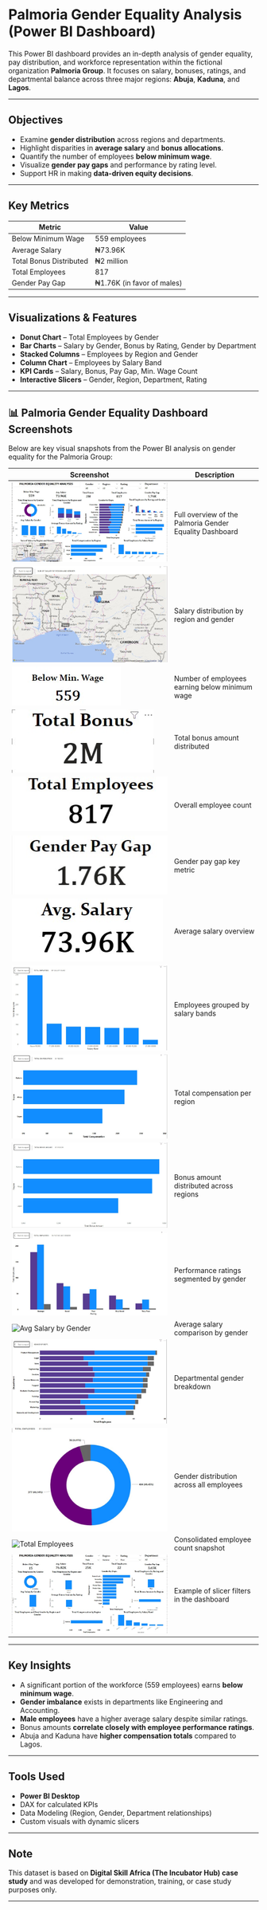# Palmoria Gender Equality Analysis (Power BI Dashboard)

This Power BI dashboard provides an in-depth analysis of gender equality, pay distribution, and workforce representation within the fictional organization **Palmoria Group**. It focuses on salary, bonuses, ratings, and departmental balance across three major regions: **Abuja**, **Kaduna**, and **Lagos**.

---


## Objectives

- Examine **gender distribution** across regions and departments.
- Highlight disparities in **average salary** and **bonus allocations**.
- Quantify the number of employees **below minimum wage**.
- Visualize **gender pay gaps** and performance by rating level.
- Support HR in making **data-driven equity decisions**.

---

## Key Metrics

| Metric                        | Value                  |
|------------------------------|------------------------|
| Below Minimum Wage           | 559 employees          |
| Average Salary               | ₦73.96K                |
| Total Bonus Distributed      | ₦2 million             |
| Total Employees              | 817                    |
| Gender Pay Gap               | ₦1.76K (in favor of males) |

---

## Visualizations & Features

- **Donut Chart** – Total Employees by Gender
- **Bar Charts** – Salary by Gender, Bonus by Rating, Gender by Department
- **Stacked Columns** – Employees by Region and Gender
- **Column Chart** – Employees by Salary Band
- **KPI Cards** – Salary, Bonus, Pay Gap, Min. Wage Count
- **Interactive Slicers** – Gender, Region, Department, Rating

---
## 📊 Palmoria Gender Equality Dashboard Screenshots

Below are key visual snapshots from the Power BI analysis on gender equality for the Palmoria Group:

| Screenshot | Description |
|------------|-------------|
| ![Dashboard](Screenshot/palmoria_dashboard.jpg) | Full overview of the Palmoria Gender Equality Dashboard |
| ![Salary by Region](Screenshot/salary_by_region_and_gender.jpg) | Salary distribution by region and gender |
| ![Below Min Wage](Screenshot/below_mini_wage_card.jpg) | Number of employees earning below minimum wage |
| ![Total Bonus](Screenshot/total_bonus_card.jpg) | Total bonus amount distributed |
| ![Total Employees](Screenshot/total_employee_card.jpg) | Overall employee count |
| ![Gender Pay Gap](Screenshot/gender_pay_gap_card.jpg) | Gender pay gap key metric |
| ![Average Salary](Screenshot/avg_salary.jpg) | Average salary overview |
| ![Salary Band](Screenshot/total_employees_by_salary_band.jpg) | Employees grouped by salary bands |
| ![Compensation by Region](Screenshot/total_compensation_by_region.jpg) | Total compensation per region |
| ![Bonus by Region](Screenshot/total_bonus_amount_by_region.jpg) | Bonus amount distributed across regions |
| ![Rating by Gender](Screenshot/total_employees_by_gender_and_rating.jpg) | Performance ratings segmented by gender |
| ![Avg Salary by Gender](Screenshot/avg_salary_by_gender_card.jpg) | Average salary comparison by gender |
| ![Gender by Dept](Screenshot/gender_by_dept.jpg) | Departmental gender breakdown |
| ![Employees by Gender](Screenshot/total_employees_by_gender.jpg) | Gender distribution across all employees |
| ![Total Employees](Screenshot/total_employees_region_and_gender.jpg) | Consolidated employee count snapshot |
| ![Slicer Example](Screenshot/slicer_overview.jpg) | Example of slicer filters in the dashboard |

---
## Key Insights

- A significant portion of the workforce (559 employees) earns **below minimum wage**.
- **Gender imbalance** exists in departments like Engineering and Accounting.
- **Male employees** have a higher average salary despite similar ratings.
- Bonus amounts **correlate closely with employee performance ratings**.
- Abuja and Kaduna have **higher compensation totals** compared to Lagos.

---

## Tools Used

- **Power BI Desktop**
- DAX for calculated KPIs
- Data Modeling (Region, Gender, Department relationships)
- Custom visuals with dynamic slicers

---

## Note

This dataset is based on **Digital Skill Africa (The Incubator Hub) case study** and was developed for demonstration, training, or case study purposes only.

---

